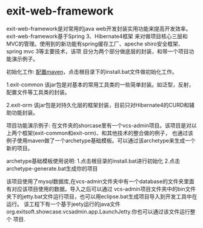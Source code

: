 exit-web-framework
==================

exit-web-framework是对常用的java web开发封装实用功能来提高开发效率。exit-web-framework基于Spring 3、Hibernate4框架
来对做项目核心三层和MVC的管理。使用到的新功能有spring缓存工厂、apeche shiro安全框架、spring mvc 3等主要技术，该项
目分为两个部分做底层的封装，和带一个项目功能演示例子。

初始化工作:
<a href="http://maven.apache.org/">配置maven</a>，点击根目录下的install.bat文件做初始化工作。

1.exit-common
该jar包是对基本的常用工具类的一些简单封装。如泛型，反射，配置文件等工具类的封装。

2.exit-orm
该jar包是对持久化层的框架封装，目前只对Hibernate4的CURD和辅助功能封装。

项目功能演示例子:
在文件夹的shorcase里有一个vcs-admin项目。该项目是对以上两个框架(exit-common和exit-orm)、和其他技术的整合做的例子，
也通过该例子使用maven做了一个archetype基础模板。可以通过该archetype来生成一个新的项目。

archetype基础模板使用说明:
1.点击根目录的install.bat进行初始化
2.点击archetype-generate.bat生成你的项目

该项目使用了mysql数据库,在vcs-admin文件夹中有一个database的文件夹里面有对应该项目使用的数据。导入之后可以通过
vcs-admin项目文件夹中的bin文件夹下的jetty.bat文件运行项目，也可以用eclipse.bat生成项目导入到开发工具中在运行。
该工程下有一个基于jeety运行的java文件org.exitsoft.showcase.vcsadmin.app.LaunchJetty.你也可以通过该文件运行整个
项目.